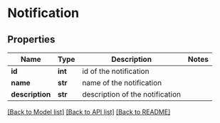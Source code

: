 # Notification

## Properties
Name | Type | Description | Notes
------------ | ------------- | ------------- | -------------
**id** | **int** | id of the notification | 
**name** | **str** | name of the notification | 
**description** | **str** | description of the notification | 

[[Back to Model list]](../README.md#documentation-for-models) [[Back to API list]](../README.md#documentation-for-api-endpoints) [[Back to README]](../README.md)


